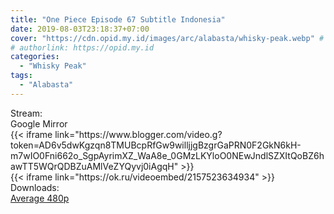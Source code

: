 ```yaml
---
title: "One Piece Episode 67 Subtitle Indonesia"
date: 2019-08-03T23:18:37+07:00
cover: "https://cdn.opid.my.id/images/arc/alabasta/whisky-peak.webp" # Optional, cover
# authorlink: https://opid.my.id
categories:
  - "Whisky Peak"
tags:
  - "Alabasta"
---
```

<div class="ui menu violet borderless inverted">
  <div class="header item active">
        Stream:
    </div>
  <a class="active item" data-tab="google">
    <i class="google drive icon"></i> Google
  </a>
  <a class="item nounderline" data-tab="mirror">
    <i class="odnoklassniki icon"></i> Mirror
  </a>
</div>
<div class="ui bottom attached tab segment active" style="border:0 !important;" data-tab="google">
  {{< iframe link="https://www.blogger.com/video.g?token=AD6v5dwKgzqn8TMUBcpRfGw9willjjgBzgrGaPRN0F2GkN6kH-m7wIO0Fni662o_SgpAyrimXZ_WaA8e_0GMzLKYloO0NEwJndlSZXItQoBZ6hawTT5WQrQDBZuAMlVeZYQyvj0iAgqH" >}}
</div>
<div class="ui bottom attached tab segment" style="border:0 !important;" data-tab="mirror">
  {{< iframe link="https://ok.ru/videoembed/2157523634934" >}}
</div>
<div class="ui menu violet borderless inverted">
  <div class="header item active">
        Downloads:
    </div>
  <a class="item nounderline" href="https://ouo.io/vUlEA8" target="_blank" rel="dofollow"><i class="google drive icon"></i>
    Average 480p</a>
</div>